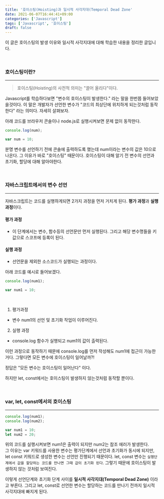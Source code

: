 ```yaml
---
title: '호이스팅(Hoisting)과 일시적 사각지대(Temporal Dead Zone'
date: 2021-06-07T16:44:41+09:00
categories: ['Javascript']
tags: ['Javascript', '호이스팅']
draft: false
---
```


이 글은 호이스팅의 발생 이유와 일시적 사각지대에 대해 학습한 내용을 정리한 글입니다.

<br>

<!--more-->

### 호이스팅이란?

---

> 호이스팅(Hoisting)의 사전적 의미는 "끌어 올리다"이다.

Javascript를 학습하다보면 "변수의 호이스팅이 발생한다." 라는 말을 한번쯤 들어보았을것이다.
이 말은 개발자가 선언한 변수가 "코드의 최상단에 위치하게 되는것처럼 동작한다" 라는 의미다. 자세히 살펴보자.

아래 코드를 브라우저 콘솔이나 node.js로 실행시켜보면 문제 없이 동작한다.

```js
console.log(num);

var num = 10;
```

분명 변수를 선언하기 전에 콘솔에 출력하도록 했는데 num이라는 변수의 값은 10으로 나온다.
그 이유가 바로 "호이스팅" 때문이다. 호이스팅이 대해 알기 전 변수의 선언과 초기화, 할당에 대해 알아야한다.

<br>

### 자바스크립트에서의 변수 선언

---

자바스크립트는 코드를 실행하게되면 2가지 과정을 먼저 거치게 된다.
**평가 과정**과 **실행 과정**이다.

#### 평가 과정

- 이 단계에서는 변수, 함수등의 선언문만 먼저 실행된다. 그리고 해당 변수명들을 키값으로 스코프에 등록이 된다.

#### 실행 과정

- 선언문을 제외한 소스코드가 실행되는 과정이다.

아래 코드를 예시로 들어보겠다.

```js
console.log(num1);

var num1 = 10;
```

<br>

1. 평가과정

- 변수 num1의 선언 및 초기화 작업이 이루어진다.

2. 실행 과정

- console.log 함수가 실행되고 num1의 값이 출력된다.

이런 과정으로 동작하기 때문에 console.log를 먼저 작성해도 num1에 접근이 가능한거다.
그렇다면 모든 변수에 호이스팅이 일어날까?!

정답은 "모든 변수는 호이스팅이 일어난다" 이다.

하지만 let, const에서는 호이스팅이 발생하지 않는것처럼 동작할 뿐이다.

<br>

### var, let, const에서의 호이스팅

---

```js
console.log(num1);
console.log(num2);

var num1 = 10;
let num2 = 20;
```

위의 코드를 실행시켜보면 num1은 출력이 되지만 num2는 참조 에러가 발생한다. <br>
그 이유는 var 키워드를 사용한 변수는 평가단계에서 선언과 초기화가 동시에 되지만, let const 키워드로 생성한 변수는 선언만 진행되기 때문이다. let, const 변수는 `실행단계에서 값을 할당하는 코드를 만나면 그때 값이 초기화 된다`. 그렇기 때문에 호이스팅이 발생하지 않는 것처럼 보여진다.

이렇게 선언단계와 초기화 단계 사이를 **일시적 사각지대(Temporal Dead Zone)** 이라고 부른다.
그리고 let, const로 선언한 변수는 할당하는 코드를 만나기 전까지 일시적 사각지대에 빠지게 된다.
